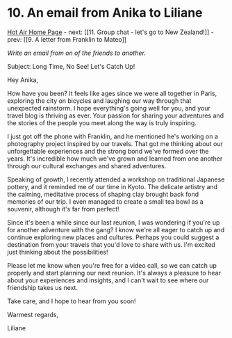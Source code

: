 # 10. An email from Anika to Liliane

[Hot Air Home Page](https://hotair.peterkaminski.wiki/) - next: [[11. Group chat - let's go to New Zealand!]] - prev: [[9. A letter from Franklin to Mateo]]

_Write an email from on of the friends to another._

Subject: Long Time, No See! Let's Catch Up!

Hey Anika,

How have you been? It feels like ages since we were all together in Paris, exploring the city on bicycles and laughing our way through that unexpected rainstorm. I hope everything's going well for you, and your travel blog is thriving as ever. Your passion for sharing your adventures and the stories of the people you meet along the way is truly inspiring.

I just got off the phone with Franklin, and he mentioned he's working on a photography project inspired by our travels. That got me thinking about our unforgettable experiences and the strong bond we've formed over the years. It's incredible how much we've grown and learned from one another through our cultural exchanges and shared adventures.

Speaking of growth, I recently attended a workshop on traditional Japanese pottery, and it reminded me of our time in Kyoto. The delicate artistry and the calming, meditative process of shaping clay brought back fond memories of our trip. I even managed to create a small tea bowl as a souvenir, although it's far from perfect!

Since it's been a while since our last reunion, I was wondering if you're up for another adventure with the gang? I know we're all eager to catch up and continue exploring new places and cultures. Perhaps you could suggest a destination from your travels that you'd love to share with us. I'm excited just thinking about the possibilities!

Please let me know when you're free for a video call, so we can catch up properly and start planning our next reunion. It's always a pleasure to hear about your experiences and insights, and I can't wait to see where our friendship takes us next.

Take care, and I hope to hear from you soon!

Warmest regards,

Liliane


